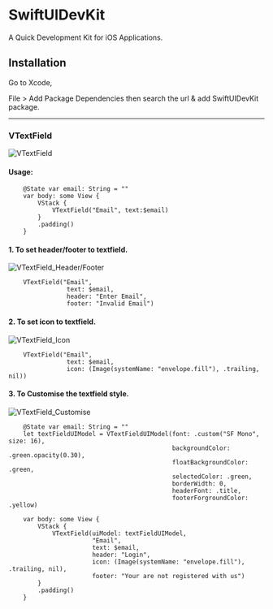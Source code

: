 # SwiftUIDevKit
A Quick Development Kit for iOS Applications. 

## Installation
Go to Xcode, 

File > Add Package Dependencies then search the url & add SwiftUIDevKit package.

***

### VTextField
![VTextField](https://github.com/i-steve/SwiftUIDevKit/assets/81131990/d5e18e88-efb6-46b7-8590-7017f6368593)

#### Usage:
```
    @State var email: String = ""
    var body: some View {
        VStack {
            VTextField("Email", text:$email)
        }
        .padding()
    }
```

#### 1. To set header/footer to textfield.
![VTextField_Header/Footer](https://github.com/i-steve/SwiftUIDevKit/assets/81131990/947d22e8-b7c7-4a63-b903-2b0e3ed456fc)

```
    VTextField("Email",
                text: $email,
                header: "Enter Email",
                footer: "Invalid Email")
```


#### 2. To set icon to textfield.
![VTextField_Icon](https://github.com/i-steve/SwiftUIDevKit/assets/81131990/65ecde42-da1a-4782-b501-a2c7525c8172)

```
    VTextField("Email",
                text: $email,
                icon: (Image(systemName: "envelope.fill"), .trailing, nil))
```

#### 3. To Customise the textfield style.
![VTextField_Customise](https://github.com/i-steve/SwiftUIDevKit/assets/81131990/3041d21a-eb86-4e9c-87c8-60df3acb0388)

```
    @State var email: String = ""
    let textFieldUIModel = VTextFieldUIModel(font: .custom("SF Mono", size: 16),
                                             backgroundColor: .green.opacity(0.30),
                                             floatBackgroundColor: .green,
                                             selectedColor: .green,
                                             borderWidth: 0,
                                             headerFont: .title,
                                             footerForgroundColor: .yellow)
    
    var body: some View {
        VStack {
            VTextField(uiModel: textFieldUIModel,
                       "Email",
                       text: $email,
                       header: "Login",
                       icon: (Image(systemName: "envelope.fill"), .trailing, nil),
                       footer: "Your are not registered with us")
        }
        .padding()
    }
```
